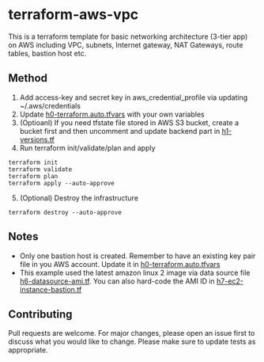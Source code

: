 # terraform-aws-vpc
This is a terraform template for basic networking architecture (3-tier app) on AWS including VPC, subnets, Internet gateway, NAT Gateways, route tables, bastion host etc.

## Method
1. Add access-key and secret key in aws_credential_profile via updating ~/.aws/credentials
2. Update [h0-terraform.auto.tfvars](https://github.com/harryzhou1987/terraform-aws-vpc/blob/main/h0-terraform.auto.tfvars) with your own variables
3. (Optioanl) If you need tfstate file stored in AWS S3 bucket, create a bucket first and then uncomment and update backend part in [h1-versions.tf](https://github.com/harryzhou1987/terraform-aws-vpc/blob/main/h1-versions.tf)
4. Run terraform init/validate/plan and apply
```
terraform init
terraform validate
terraform plan
terraform apply --auto-approve
```
5. (Optional) Destroy the infrastructure
```
terraform destroy --auto-approve
```

## Notes
- Only one bastion host is created. Remember to have an existing key pair file in you AWS account. Update it in [h0-terraform.auto.tfvars](https://github.com/harryzhou1987/terraform-aws-vpc/blob/main/h0-terraform.auto.tfvars)
- This example used the latest amazon linux 2 image via data source file [h6-datasource-ami.tf](https://github.com/harryzhou1987/terraform-aws-vpc/blob/main/h6-datasource-ami.tf). You can also hard-code the AMI ID in [h7-ec2-instance-bastion.tf](https://github.com/harryzhou1987/terraform-aws-vpc/blob/main/h7-ec2-instance-bastion.tf)


## Contributing
Pull requests are welcome. For major changes, please open an issue first to discuss what you would like to change.
Please make sure to update tests as appropriate.